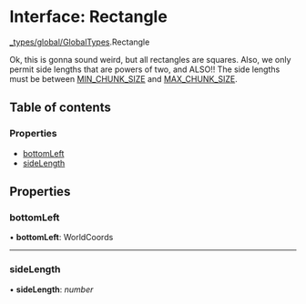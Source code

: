 # Interface: Rectangle

[\_types/global/GlobalTypes](../modules/_types_global_globaltypes.md).Rectangle

Ok, this is gonna sound weird, but all rectangles are squares. Also, we only permit side lengths
that are powers of two, and ALSO!! The side lengths must be between [MIN_CHUNK_SIZE](../modules/frontend_utils_constants.md#min_chunk_size) and
[MAX_CHUNK_SIZE](../modules/frontend_utils_constants.md#max_chunk_size).

## Table of contents

### Properties

- [bottomLeft](_types_global_globaltypes.rectangle.md#bottomleft)
- [sideLength](_types_global_globaltypes.rectangle.md#sidelength)

## Properties

### bottomLeft

• **bottomLeft**: WorldCoords

---

### sideLength

• **sideLength**: _number_
